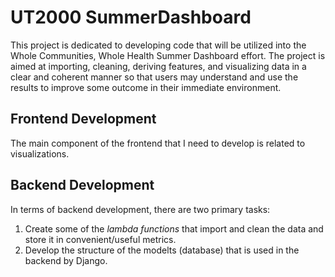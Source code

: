 # UT2000 SummerDashboard
This project is dedicated to developing code that will be utilized into the Whole Communities, Whole Health Summer Dashboard effort. The project is aimed at importing, cleaning, deriving features, and visualizing data in a clear and coherent manner so that users may understand and use the results to improve some outcome in their immediate environment. 

## Frontend Development
The main component of the frontend that I need to develop is related to visualizations.

## Backend Development
In terms of backend development, there are two primary tasks:
1. Create some of the *lambda functions* that import and clean the data and store it in convenient/useful metrics.
2. Develop the structure of the modelts (database) that is used in the backend by Django. 
